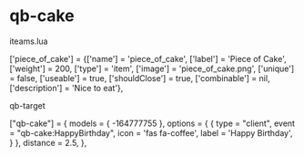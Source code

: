 # qb-cake
iteams.lua

['piece_of_cake'] 						 = {['name'] = 'piece_of_cake', 			 	  	  	['label'] = 'Piece of Cake', 	['weight'] = 200, 		['type'] = 'item', 		['image'] = 'piece_of_cake.png', 				['unique'] = false, 	['useable'] = true, 	['shouldClose'] = true,   ['combinable'] = nil,   ['description'] = 'Nice to eat'},


qb-target

["qb-cake"] = {
        models = {
            -164777755
        },
        options = {
            {
                type = "client", 
                event = "qb-cake:HappyBirthday", 
                icon = 'fas fa-coffee', 
                label = 'Happy Birthday', 
            }
        },
        distance = 2.5,
    },

